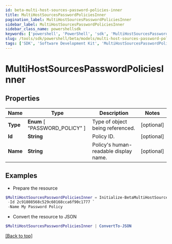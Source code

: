 ```yaml
---
id: beta-multi-host-sources-password-policies-inner
title: MultiHostSourcesPasswordPoliciesInner
pagination_label: MultiHostSourcesPasswordPoliciesInner
sidebar_label: MultiHostSourcesPasswordPoliciesInner
sidebar_class_name: powershellsdk
keywords: ['powershell', 'PowerShell', 'sdk', 'MultiHostSourcesPasswordPoliciesInner', 'BetaMultiHostSourcesPasswordPoliciesInner'] 
slug: /tools/sdk/powershell/beta/models/multi-host-sources-password-policies-inner
tags: ['SDK', 'Software Development Kit', 'MultiHostSourcesPasswordPoliciesInner', 'BetaMultiHostSourcesPasswordPoliciesInner']
---
```



# MultiHostSourcesPasswordPoliciesInner

## Properties

Name | Type | Description | Notes
------------ | ------------- | ------------- | -------------
**Type** |  **Enum** [  "PASSWORD_POLICY" ] | Type of object being referenced. | [optional] 
**Id** | **String** | Policy ID. | [optional] 
**Name** | **String** | Policy's human-readable display name. | [optional] 

## Examples

- Prepare the resource
```powershell
$MultiHostSourcesPasswordPoliciesInner = Initialize-BetaMultiHostSourcesPasswordPoliciesInner  -Type PASSWORD_POLICY `
 -Id 2c91808568c529c60168cca6f90c1777 `
 -Name My Password Policy
```

- Convert the resource to JSON
```powershell
$MultiHostSourcesPasswordPoliciesInner | ConvertTo-JSON
```


[[Back to top]](#) 

